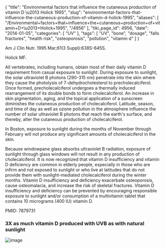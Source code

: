 {
    "title": "Environmental factors that influence the cutaneous production of vitamin D \u2013 Holick 1995",
    "slug": "environmental-factors-that-influence-the-cutaneous-production-of-vitamin-d-holick-1995",
    "aliases": [
        "/Environmental+factors+that+influence+the+cutaneous+production+of+vitamin+D+\u2013+Holick+1995",
        "/4956"
    ],
    "tiki_page_id": 4956,
    "date": "2014-01-05",
    "categories": [
        "UV"
    ],
    "tags": [
        "UV",
        "bone",
        "dosage",
        "falls fractures",
        "health risk",
        "osteoporosis",
        "pollution",
        "vitamin d"
    ]
}


Am J Clin Nutr. 1995 Mar;61(3 Suppl):638S-645S.

Holick MF.

All vertebrates, including humans, obtain most of their daily vitamin D requirement from casual exposure to sunlight. During exposure to sunlight, the solar ultraviolet B photons (290-315 nm) penetrate into the skin where they cause the photolysis of 7-dehydrocholesterol to precholecalciferol. Once formed, precholecalciferol undergoes a thermally induced rearrangement of its double bonds to form cholecalciferol. An increase in skin pigmentation, aging, and the topical application of a sunscreen diminishes the cutaneous production of cholecalciferol. Latitude, season, and time of day as well as ozone pollution in the atmosphere influence the number of solar ultraviolet B photons that reach the earth's surface, and thereby, alter the cutaneous production of cholecalciferol. 

In Boston, exposure to sunlight during the months of November through February will not produce any significant amounts of cholecalciferol in the skin. 

Because windowpane glass absorbs ultraviolet B radiation, exposure of sunlight through glass windows will not result in any production of cholecalciferol. It is now recognized that vitamin D insufficiency and vitamin D deficiency are common in elderly people, especially in those who are infirm and not exposed to sunlight or who live at latitudes that do not provide them with sunlight-mediated cholecalciferol during the winter months. Vitamin D insufficiency and deficiency exacerbate osteoporosis, cause osteomalacia, and increase the risk of skeletal fractures. Vitamin D insufficiency and deficiency can be prevented by encouraging responsible exposure to sunlight and/or consumption of a multivitamin tablet that contains 10 micrograms (400 IU) vitamin D.

PMID:     7879731

### 3X as much vitamin D produced with UVB as with natural sunlight

<img src="https://d378j1rmrlek7x.cloudfront.net/attachments/jpeg/holick-f5.jpg" alt="image">